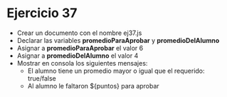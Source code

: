 # Ejercicio 37

- Crear un documento con el nombre ej37.js
- Declarar las variables **promedioParaAprobar** y **promedioDelAlumno**
- Asignar a **promedioParaAprobar** el valor 6
- Asignar a **promedioDelAlumno** el valor 4
- Mostrar en consola los siguientes mensajes:
  - El alumno tiene un promedio mayor o igual que el requerido: true/false
  - Al alumno le faltaron ${puntos} para aprobar
